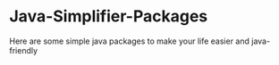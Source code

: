 # Java-Simplifier-Packages
Here are some simple java packages to make your life easier and java-friendly
